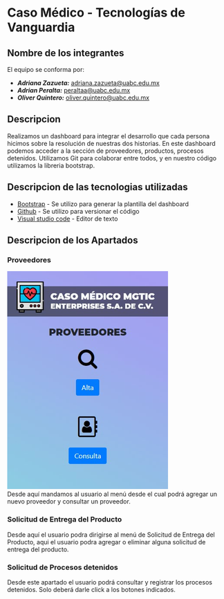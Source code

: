 # Caso Médico - Tecnologías de Vanguardia

## Nombre de los integrantes
El equipo se conforma por:
- ***Adriana Zazueta:*** adriana.zazueta@uabc.edu.mx
- ***Adrian Peralta:*** peraltaa@uabc.edu.mx
- ***Oliver Quintero:*** oliver.quintero@uabc.edu.mx

## Descripcion

Realizamos un dashboard para integrar el desarrollo que cada persona hicimos sobre la resolución de nuestras dos historias. En este dashboard podemos acceder a la sección de proveedores, productos, procesos detenidos.
Utilizamos Git para colaborar entre todos, y en nuestro código utilizamos la libreria bootstrap.

## Descripcion de las tecnologias utilizadas

* [Bootstrap](https://getbootstrap.com/) - Se utilizo para generar la plantilla del dashboard
* [Github](https://getbootstrap.com/) - Se utilizo para versionar el código
* [Visual studio code](https://code.visualstudio.com/) - Editor de texto

## Descripcion de los Apartados

### Proveedores
![Proveedores](https://github.com/tecnologia-vanguardia/tarea-dashboard/blob/desarrollo/assets/imagenes/proveedores_ss.jpg)<br>
Desde aquí mandamos al usuario al menú desde el cual podrá agregar un nuevo proveedor y consultar un proveedor.

### Solicitud de Entrega del Producto

Desde aquí el usuario podra dirigirse al menú de Solicitud de Entrega del Producto, aqui el usuario podra agregar o eliminar alguna solicitud de entrega del producto.

### Solicitud de Procesos detenidos

Desde este apartado el usuario podrá consultar y registrar los procesos detenidos. Solo deberá darle click a los botones indicados.
